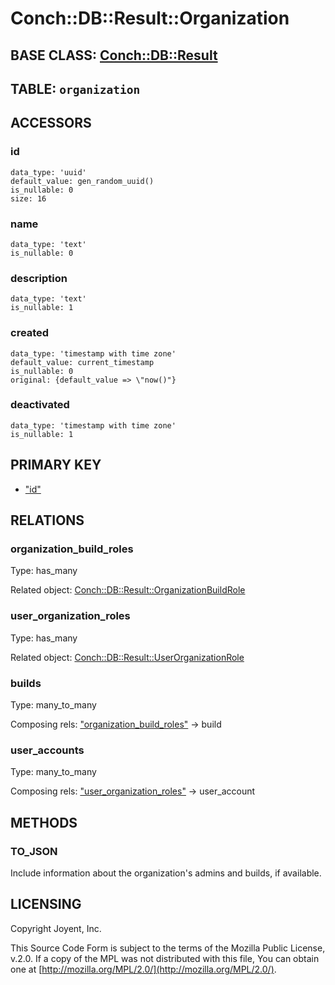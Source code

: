 # Conch::DB::Result::Organization

## BASE CLASS: [Conch::DB::Result](../modules/Conch%3A%3ADB%3A%3AResult)

## TABLE: `organization`

## ACCESSORS

### id

```
data_type: 'uuid'
default_value: gen_random_uuid()
is_nullable: 0
size: 16
```

### name

```
data_type: 'text'
is_nullable: 0
```

### description

```
data_type: 'text'
is_nullable: 1
```

### created

```
data_type: 'timestamp with time zone'
default_value: current_timestamp
is_nullable: 0
original: {default_value => \"now()"}
```

### deactivated

```
data_type: 'timestamp with time zone'
is_nullable: 1
```

## PRIMARY KEY

- ["id"](#id)

## RELATIONS

### organization\_build\_roles

Type: has\_many

Related object: [Conch::DB::Result::OrganizationBuildRole](../modules/Conch%3A%3ADB%3A%3AResult%3A%3AOrganizationBuildRole)

### user\_organization\_roles

Type: has\_many

Related object: [Conch::DB::Result::UserOrganizationRole](../modules/Conch%3A%3ADB%3A%3AResult%3A%3AUserOrganizationRole)

### builds

Type: many\_to\_many

Composing rels: ["organization\_build\_roles"](#organization_build_roles) -> build

### user\_accounts

Type: many\_to\_many

Composing rels: ["user\_organization\_roles"](#user_organization_roles) -> user\_account

## METHODS

### TO\_JSON

Include information about the organization's admins and builds, if available.

## LICENSING

Copyright Joyent, Inc.

This Source Code Form is subject to the terms of the Mozilla Public License,
v.2.0. If a copy of the MPL was not distributed with this file, You can obtain
one at [http://mozilla.org/MPL/2.0/](http://mozilla.org/MPL/2.0/).
